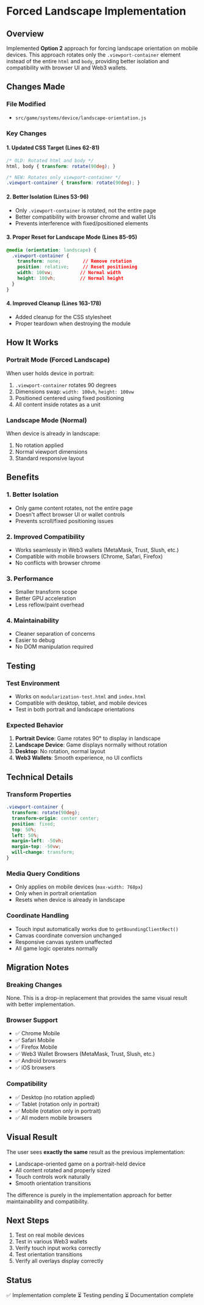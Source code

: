 # Forced Landscape Implementation

## Overview

Implemented **Option 2** approach for forcing landscape orientation on mobile devices. This approach rotates only the `.viewport-container` element instead of the entire `html` and `body`, providing better isolation and compatibility with browser UI and Web3 wallets.

## Changes Made

### File Modified
- `src/game/systems/device/landscape-orientation.js`

### Key Changes

#### 1. **Updated CSS Target** (Lines 62-81)
```css
/* OLD: Rotated html and body */
html, body { transform: rotate(90deg); }

/* NEW: Rotates only viewport-container */
.viewport-container { transform: rotate(90deg); }
```

#### 2. **Better Isolation** (Lines 53-96)
- Only `.viewport-container` is rotated, not the entire page
- Better compatibility with browser chrome and wallet UIs
- Prevents interference with fixed/positioned elements

#### 3. **Proper Reset for Landscape Mode** (Lines 85-95)
```css
@media (orientation: landscape) {
  .viewport-container {
    transform: none;        // Remove rotation
    position: relative;     // Reset positioning
    width: 100vw;          // Normal width
    height: 100vh;         // Normal height
  }
}
```

#### 4. **Improved Cleanup** (Lines 163-178)
- Added cleanup for the CSS stylesheet
- Proper teardown when destroying the module

## How It Works

### Portrait Mode (Forced Landscape)
When user holds device in portrait:
1. `.viewport-container` rotates 90 degrees
2. Dimensions swap: `width: 100vh`, `height: 100vw`
3. Positioned centered using fixed positioning
4. All content inside rotates as a unit

### Landscape Mode (Normal)
When device is already in landscape:
1. No rotation applied
2. Normal viewport dimensions
3. Standard responsive layout

## Benefits

### 1. **Better Isolation**
- Only game content rotates, not the entire page
- Doesn't affect browser UI or wallet controls
- Prevents scroll/fixed positioning issues

### 2. **Improved Compatibility**
- Works seamlessly in Web3 wallets (MetaMask, Trust, Slush, etc.)
- Compatible with mobile browsers (Chrome, Safari, Firefox)
- No conflicts with browser chrome

### 3. **Performance**
- Smaller transform scope
- Better GPU acceleration
- Less reflow/paint overhead

### 4. **Maintainability**
- Cleaner separation of concerns
- Easier to debug
- No DOM manipulation required

## Testing

### Test Environment
- Works on `modularization-test.html` and `index.html`
- Compatible with desktop, tablet, and mobile devices
- Test in both portrait and landscape orientations

### Expected Behavior
1. **Portrait Device**: Game rotates 90° to display in landscape
2. **Landscape Device**: Game displays normally without rotation
3. **Desktop**: No rotation, normal layout
4. **Web3 Wallets**: Smooth experience, no UI conflicts

## Technical Details

### Transform Properties
```css
.viewport-container {
  transform: rotate(90deg);
  transform-origin: center center;
  position: fixed;
  top: 50%;
  left: 50%;
  margin-left: -50vh;
  margin-top: -50vw;
  will-change: transform;
}
```

### Media Query Conditions
- Only applies on mobile devices (`max-width: 768px`)
- Only when in portrait orientation
- Resets when device is already in landscape

### Coordinate Handling
- Touch input automatically works due to `getBoundingClientRect()`
- Canvas coordinate conversion unchanged
- Responsive canvas system unaffected
- All game logic operates normally

## Migration Notes

### Breaking Changes
None. This is a drop-in replacement that provides the same visual result with better implementation.

### Browser Support
- ✅ Chrome Mobile
- ✅ Safari Mobile
- ✅ Firefox Mobile
- ✅ Web3 Wallet Browsers (MetaMask, Trust, Slush, etc.)
- ✅ Android browsers
- ✅ iOS browsers

### Compatibility
- ✅ Desktop (no rotation applied)
- ✅ Tablet (rotation only in portrait)
- ✅ Mobile (rotation only in portrait)
- ✅ All modern mobile browsers

## Visual Result

The user sees **exactly the same** result as the previous implementation:
- Landscape-oriented game on a portrait-held device
- All content rotated and properly sized
- Touch controls work naturally
- Smooth orientation transitions

The difference is purely in the implementation approach for better maintainability and compatibility.

## Next Steps

1. Test on real mobile devices
2. Test in various Web3 wallets
3. Verify touch input works correctly
4. Test orientation transitions
5. Verify all overlays display correctly

## Status

✅ Implementation complete
⏳ Testing pending
⏳ Documentation complete

